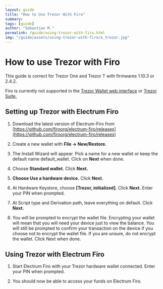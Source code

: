 ```yaml
---
layout: guide
title: "How to Use Trezor With Firo"
summary: 
tags: [guide]
author: "Sebastian M."
permalink: /guide/using-trezor-with-firo.html
img: "/guide/assets/using-trezor-with-firo/a_trezor.jpg"
---
```


# How to use Trezor with Firo

This guide is correct for Trezor One and Trezor T with firmwares 1.10.3 or 2.4.2. 

Firo is currently not supported in the [Trezor Wallet web interface](https://wallet.trezor.io) or [Trezor Suite.](https://suite.trezor.io/)

## Setting up Trezor with Electrum Firo

1. Download the latest version of Electrum-Firo from [https://github.com/firoorg/electrum-firo/releases](https://github.com/firoorg/electrum-firo/releases)

2. Create a new wallet with **File -> New/Restore.**

3. The Install Wizard will appear. Pick a name for a new wallet or keep the default name default_wallet. Click on **Next** when done.

4. Choose **Standard wallet.** Click **Next.**

5. **Choose Use a hardware device.** Click **Next.**

6. At Hardware Keystore, choose **[Trezor, initialized].** Click **Next.** Enter your PIN when prompted.

7. At Script type and Derivation path, leave everything on default. Click **Next.**

8. You will be prompted to encrypt the wallet file. Encrypting your wallet will mean that you will need your device just to view the balance. You will still be prompted to confirm your transaction on the device if you choose not to encrypt the wallet file. If you are unsure, do not encrypt the wallet. Click Next when done.

## Using Trezor with Electrum Firo

1. Start Electrum Firo with your Trezor hardware wallet connected. Enter your PIN when prompted.

2. You should now be able to access your funds on Electrum Firo.
